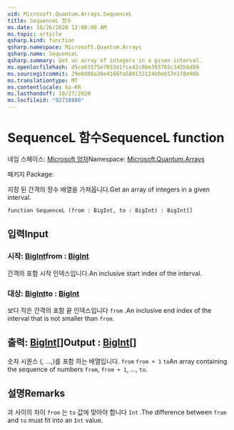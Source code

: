```yaml
---
uid: Microsoft.Quantum.Arrays.SequenceL
title: SequenceL 함수
ms.date: 10/26/2020 12:00:00 AM
ms.topic: article
qsharp.kind: function
qsharp.namespace: Microsoft.Quantum.Arrays
qsharp.name: SequenceL
qsharp.summary: Get an array of integers in a given interval.
ms.openlocfilehash: d5ce63575e703341fce42c0be393765c342bbd89
ms.sourcegitcommit: 29e0d88a30e4166fa580132124b0eb57e1f0e986
ms.translationtype: MT
ms.contentlocale: ko-KR
ms.lasthandoff: 10/27/2020
ms.locfileid: "92718880"
---
```

# <a name="sequencel-function"></a><span data-ttu-id="9490a-102">SequenceL 함수</span><span class="sxs-lookup"><span data-stu-id="9490a-102">SequenceL function</span></span>

<span data-ttu-id="9490a-103">네임 스페이스: [Microsoft 양자](xref:Microsoft.Quantum.Arrays)</span><span class="sxs-lookup"><span data-stu-id="9490a-103">Namespace: [Microsoft.Quantum.Arrays](xref:Microsoft.Quantum.Arrays)</span></span>

<span data-ttu-id="9490a-104">패키지 [](https://nuget.org/packages/)</span><span class="sxs-lookup"><span data-stu-id="9490a-104">Package: [](https://nuget.org/packages/)</span></span>


<span data-ttu-id="9490a-105">지정 된 간격의 정수 배열을 가져옵니다.</span><span class="sxs-lookup"><span data-stu-id="9490a-105">Get an array of integers in a given interval.</span></span>

```qsharp
function SequenceL (from : BigInt, to : BigInt) : BigInt[]
```


## <a name="input"></a><span data-ttu-id="9490a-106">입력</span><span class="sxs-lookup"><span data-stu-id="9490a-106">Input</span></span>

### <a name="from--bigint"></a><span data-ttu-id="9490a-107">시작: [BigInt](xref:microsoft.quantum.lang-ref.bigint)</span><span class="sxs-lookup"><span data-stu-id="9490a-107">from : [BigInt](xref:microsoft.quantum.lang-ref.bigint)</span></span>

<span data-ttu-id="9490a-108">간격의 포함 시작 인덱스입니다.</span><span class="sxs-lookup"><span data-stu-id="9490a-108">An inclusive start index of the interval.</span></span>


### <a name="to--bigint"></a><span data-ttu-id="9490a-109">대상: [BigInt](xref:microsoft.quantum.lang-ref.bigint)</span><span class="sxs-lookup"><span data-stu-id="9490a-109">to : [BigInt](xref:microsoft.quantum.lang-ref.bigint)</span></span>

<span data-ttu-id="9490a-110">보다 작은 간격의 포함 끝 인덱스입니다 `from` .</span><span class="sxs-lookup"><span data-stu-id="9490a-110">An inclusive end index of the interval that is not smaller than `from`.</span></span>



## <a name="output--bigint"></a><span data-ttu-id="9490a-111">출력: [BigInt](xref:microsoft.quantum.lang-ref.bigint)[]</span><span class="sxs-lookup"><span data-stu-id="9490a-111">Output : [BigInt](xref:microsoft.quantum.lang-ref.bigint)[]</span></span>

<span data-ttu-id="9490a-112">숫자 시퀀스 (, ...,)를 포함 하는 배열입니다. `from` `from + 1` `to`</span><span class="sxs-lookup"><span data-stu-id="9490a-112">An array containing the sequence of numbers `from`, `from + 1`, ..., `to`.</span></span>

## <a name="remarks"></a><span data-ttu-id="9490a-113">설명</span><span class="sxs-lookup"><span data-stu-id="9490a-113">Remarks</span></span>

<span data-ttu-id="9490a-114">과 사이의 차이 `from` 는 `to` 값에 맞아야 합니다 `Int` .</span><span class="sxs-lookup"><span data-stu-id="9490a-114">The difference between `from` and `to` must fit into an `Int` value.</span></span>